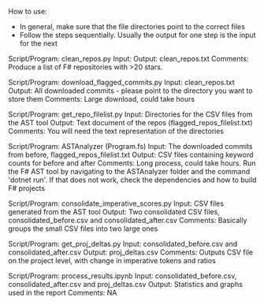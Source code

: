 How to use:

* In general, make sure that the file directories point to the correct files
* Follow the steps sequentially. Usually the output for one step is the input for the next

Script/Program: clean_repos.py
Input: 
Output: clean_repos.txt
Comments: Produce a list of F# repositories with >20 stars.

Script/Program: download_flagged_commits.py
Input: clean_repos.txt
Output: All downloaded commits - please point to the directory you want to store them
Comments: Large download, could take hours

Script/Program: get_repo_filelist.py
Input: Directories for the CSV files from the AST tool
Output: Text document of the repos (flagged_repos_filelist.txt)
Comments: You will need the text representation of the directories

Script/Program: ASTAnalyzer (Program.fs)
Input: The downloaded commits from before, flagged_repos_filelist.txt
Output: CSV files containing keyword counts for before and after 
Comments: Long process, could take hours. Run the F# AST tool by navigating to the ASTAnalyzer folder and the command 'dotnet run'. If that does not work, check the dependencies and how to build F# projects

Script/Program: consolidate_imperative_scores.py
Input: CSV files generated from the AST tool
Output: Two consolidated CSV files, consolidated_before.csv and consolidated_after.csv 
Comments: Basically groups the small CSV files into two large ones

Script/Program: get_proj_deltas.py 
Input: consolidated_before.csv and consolidated_after.csv 
Output: proj_deltas.csv
Comments: Outputs CSV file on the project level, with change in imperative tokens and ratios

Script/Program: process_results.ipynb
Input: consolidated_before.csv, consolidated_after.csv and proj_deltas.csv
Output: Statistics and graphs used in the report
Comments: NA